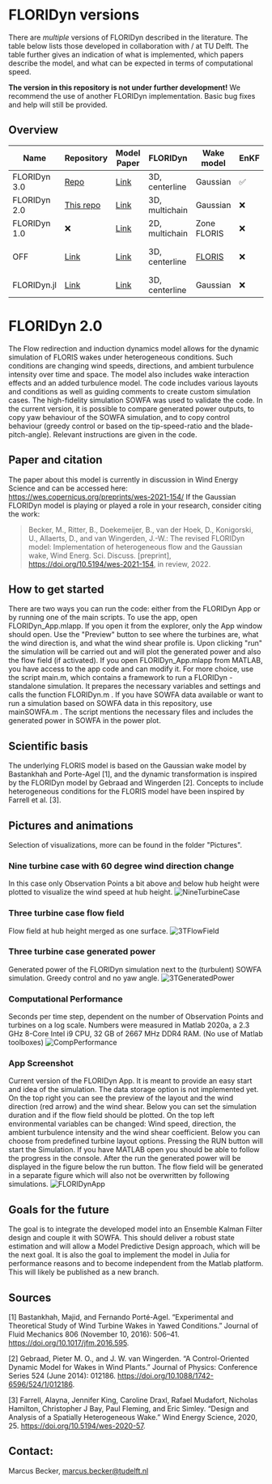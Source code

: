 
# FLORIDyn versions
There are *multiple* versions of FLORIDyn described in the literature. The table below lists those developed in collaboration with / at TU Delft. The table further gives an indication of what is implemented, which papers describe the model, and what can be expected in terms of computational speed.

**The version in this repository is not under further development!**
We recommend the use of another FLORIDyn implementation.
Basic bug fixes and help will still be provided.

## Overview
| Name | Repository | Model Paper | FLORIDyn | Wake model | EnKF | Optimization | Active development | Authors | Comp. speed | Language |
|---|---|---|---|---|---|---|---|---|---|---|
| FLORIDyn 3.0 | [Repo](https://github.com/TUDelft-DataDrivenControl/FLORIDyn_Matlab) | [Link](https://iopscience.iop.org/article/10.1088/1742-6596/2265/3/032103) | 3D, centerline | Gaussian | ✅ | ✅ | ✅ | M.Becker | + | Matlab |
| FLORIDyn 2.0 | [This repo](https://github.com/MarcusBecker-GitHub/FLORIDyn_Matlab) | [Link](https://wes.copernicus.org/articles/7/2163/2022/wes-7-2163-2022.html) | 3D, multichain | Gaussian | ❌ | ❌ | ❌ | M.Becker | - | Matlab |
| FLORIDyn 1.0 | ❌ | [Link](https://iopscience.iop.org/article/10.1088/1742-6596/524/1/012186) | 2D, multichain | Zone FLORIS | ❌ | ❌ | ❌ | P.M.O. Gebraad | ❌ | ❌ |
| OFF | [Link](https://github.com/TUDelft-DataDrivenControl/OFF) | [Link](https://wes.copernicus.org/articles/10/1055/2025/) | 3D, centerline | [FLORIS](https://github.com/NREL/floris) | ❌ | ❌ | ❌ | M.Becker, M. Lejeune | 0 | Python |
| FLORIDyn.jl | [Link](https://github.com/ufechner7/FLORIDyn.jl) | [Link](https://iopscience.iop.org/article/10.1088/1742-6596/2265/3/032103) | 3D, centerline | Gaussian | ❌ | in progress | ✅ | U.Fechner | ++ | Julia |

# FLORIDyn 2.0

The Flow redirection and induction dynamics model allows for the dynamic simulation of FLORIS wakes under heterogeneous conditions. Such conditions are changing wind speeds, directions, and ambient turbulence intensity over time and space. The model also includes wake interaction effects and an added turbulence model. The code includes various layouts and conditions as well as guiding comments to create custom simulation cases.
The high-fidelity simulation SOWFA was used to validate the code. In the current version, it is possible to compare generated power outputs, to copy yaw behaviour of the SOWFA simulation, and to copy control behaviour (greedy control or based on the tip-speed-ratio and the blade-pitch-angle). Relevant instructions are given in the code.

## Paper and citation
The paper about this model is currently in discussion in Wind Energy Science and can be accessed here: https://wes.copernicus.org/preprints/wes-2021-154/
If the Gaussian FLORIDyn model is playing or played a role in your research, consider citing the work:

> Becker, M., Ritter, B., Doekemeijer, B., van der Hoek, D., Konigorski, U., Allaerts, D., and van Wingerden, J.-W.: The revised FLORIDyn model: Implementation of heterogeneous flow and the Gaussian wake, Wind Energ. Sci. Discuss. [preprint], https://doi.org/10.5194/wes-2021-154, in review, 2022. 

## How to get started
There are two ways you can run the code: either from the FLORIDyn App or by running one of the main scripts. To use the app, open FLORIDyn_App.mlapp. If you open it from the explorer, only the App window should open. Use the "Preview" button to see where the turbines are, what the wind direction is, and what the wind shear profile is. Upon clicking "run" the simulation will be carried out and will plot the generated power and also the flow field (if activated). 
If you open FLORIDyn_App.mlapp from MATLAB, you have access to the app code and can modify it.
For more choice, use the script main.m, which contains a framework to run a FLORIDyn - standalone simulation. It prepares the necessary variables and settings and calls the function FLORIDyn.m . If you have SOWFA data available or want to run a simulation based on SOWFA data in this repository, use mainSOWFA.m . The script mentions the necessary files and includes the generated power in SOWFA in the power plot.

## Scientific basis
The underlying FLORIS model is based on the Gaussian wake model by Bastankhah and Porte-Agel [1], and the dynamic transformation is inspired by the FLORIDyn model by Gebraad and Wingerden [2]. Concepts to include heterogeneous conditions for the FLORIS model have been inspired by Farrell et al. [3].

## Pictures and animations
Selection of visualizations, more can be found in the folder "Pictures".

### Nine turbine case with 60 degree wind direction change
In this case only Observation Points a bit above and below hub height were plotted to visualize the wind speed at hub height.
![NineTurbineCase](https://github.com/MarcusBecker-GitHub/FLORIDyn_Matlab/blob/main/Pictures/Animations/9T.gif)

### Three turbine case flow field
Flow field at hub height merged as one surface.
![3TFlowField](https://github.com/MarcusBecker-GitHub/FLORIDyn_Matlab/blob/main/Pictures/FlowField/ThreeT_00_FlowField_horizontal_newI.png)

### Three turbine case generated power
Generated power of the FLORIDyn simulation next to the (turbulent) SOWFA simulation. Greedy control and no yaw angle.
![3TGeneratedPower](https://github.com/MarcusBecker-GitHub/FLORIDyn_Matlab/blob/main/Pictures/GeneratedPower/3T_00_greedy.png)

### Computational Performance
Seconds per time step, dependent on the number of Observation Points and turbines on a log scale. Numbers were measured in Matlab 2020a, a 2.3 GHz 8-Core Intel i9 CPU, 32
GB of 2667 MHz DDR4 RAM. (No use of Matlab toolboxes)
![CompPerformance](https://github.com/MarcusBecker-GitHub/FLORIDyn_Matlab/blob/main/Pictures/Performance/Performance_NumOPPerTurbine_log.png)

### App Screenshot
Current version of the FLORIDyn App. It is meant to provide an easy start and idea of the simulation. The data storage option is not implemented yet. On the top right you can see the preview of the layout and the wind direction (red arrow) and the wind shear. Below you can set the simulation duration and if the flow field should be plotted. On the top left environmental variables can be changed: Wind speed, direction, the ambient turbulence intensity and the wind shear coefficient. Below you can choose from predefined turbine layout options. Pressing the RUN button will start the Simulation. If you have MATLAB open you should be able to follow the progress in the console. After the run the generated power will be displayed in the figure below the run button. The flow field will be generated in a separate figure which will also not be overwritten by following simulations.
![FLORIDynApp](https://github.com/MarcusBecker-GitHub/FLORIDyn_Matlab/blob/main/Pictures/AppScreenshot.PNG)

## Goals for the future
The goal is to integrate the developed model into an Ensemble Kalman Filter design and couple it with SOWFA. This should deliver a robust state estimation and will allow a Model Predictive Design approach, which will be the next goal.
It is also the goal to implement the model in Julia for performance reasons and to become independent from the Matlab platform. This will likely be published as a new branch.

## Sources
[1] Bastankhah, Majid, and Fernando Porté-Agel. “Experimental and Theoretical Study of Wind Turbine Wakes in Yawed Conditions.” Journal of Fluid Mechanics 806 (November 10, 2016): 506–41. https://doi.org/10.1017/jfm.2016.595.

[2] Gebraad, Pieter M. O., and J. W. van Wingerden. “A Control-Oriented Dynamic Model for Wakes in Wind Plants.” Journal of Physics: Conference Series 524 (June 2014): 012186. https://doi.org/10.1088/1742-6596/524/1/012186.

[3] Farrell, Alayna, Jennifer King, Caroline Draxl, Rafael Mudafort, Nicholas Hamilton, Christopher J Bay, Paul Fleming, and Eric Simley. “Design and Analysis of a Spatially Heterogeneous Wake.” Wind Energy Science, 2020, 25. https://doi.org/10.5194/wes-2020-57.

## Contact:
Marcus Becker, marcus.becker@tudelft.nl
